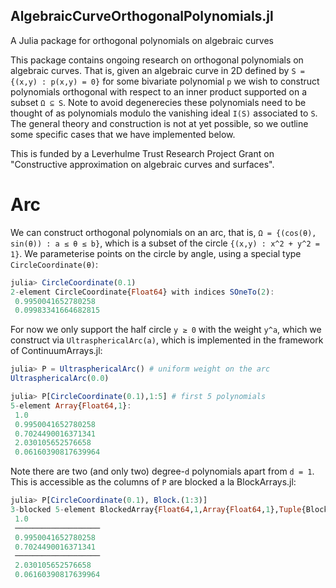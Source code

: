 ## AlgebraicCurveOrthogonalPolynomials.jl
A Julia package for orthogonal polynomials on algebraic curves


This package contains ongoing research on orthogonal polynomials on
algebraic curves. That is, given an algebraic curve in 2D defined by
`S = {(x,y) : p(x,y) = 0}` for some bivariate polynomial `p` we wish
to construct polynomials orthogonal with respect to an inner product
supported on a  subset `Ω ⊆ S`. Note to avoid degenerecies  these polynomials need to
 be thought of as polynomials modulo the vanishing ideal `I(S)` associated to `S`.
The general theory and construction is not at yet possible, so we
outline some specific cases that we have implemented below. 

This is funded by a Leverhulme Trust Research Project Grant on
"Constructive approximation on algebraic curves and surfaces".

# Arc

We can construct orthogonal polynomials on an arc, that is, 
`Ω = {(cos(θ), sin(θ)) : a ≤ θ ≤ b}`, which is a subset of 
the circle `{(x,y) : x^2 + y^2 = 1}`. 
We parameterise points on the circle by angle, using a special
type `CircleCoordinate(θ)`:
```julia
julia> CircleCoordinate(0.1)
2-element CircleCoordinate{Float64} with indices SOneTo(2):
 0.9950041652780258
 0.09983341664682815
```
For now we only support the half circle `y ≥ 0` with the 
weight `y^a`, which we construct via `UltrasphericalArc(a)`,
which is implemented in the framework of ContinuumArrays.jl:
```julia
julia> P = UltrasphericalArc() # uniform weight on the arc
UltrasphericalArc(0.0)

julia> P[CircleCoordinate(0.1),1:5] # first 5 polynomials
5-element Array{Float64,1}:
 1.0
 0.9950041652780258
 0.7024490016371341
 2.030105652576658
 0.06160390817639964
```
Note there are two (and only two) degree-`d` polynomials
apart from `d = 1`. This is accessible as the columns of `P`
are blocked a la BlockArrays.jl:
```julia
julia> P[CircleCoordinate(0.1), Block.(1:3)]
3-blocked 5-element BlockedArray{Float64,1,Array{Float64,1},Tuple{BlockedUnitRange{StepRange{Int64,Int64}}}}:
 1.0                
 ───────────────────
 0.9950041652780258 
 0.7024490016371341 
 ───────────────────
 2.030105652576658  
 0.06160390817639964
```